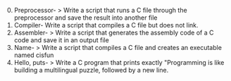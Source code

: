 0. Preprocessor- > Write a script that runs a C file through the preprocessor and save the result into another file
1. Compiler- Write a script that compiles a C file but does not link.
2. Assembler- > Write a script that generates the assembly code of a C code and save it in an output file
3. Name- > Write a script that compiles a C file and creates an executable named cisfun
4. Hello, puts- > Write a C program that prints exactly "Programming is like building a multilingual puzzle, followed by a new line.
